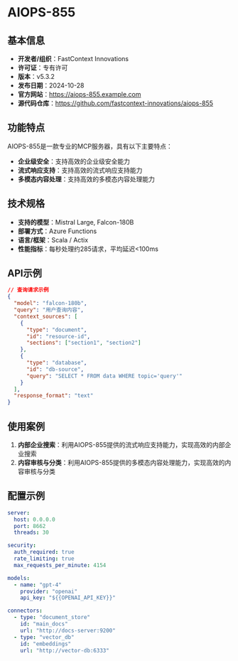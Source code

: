 # AIOPS-855

## 基本信息

- **开发者/组织**：FastContext Innovations
- **许可证**：专有许可
- **版本**：v5.3.2
- **发布日期**：2024-10-28
- **官方网站**：https://aiops-855.example.com
- **源代码仓库**：https://github.com/fastcontext-innovations/aiops-855

## 功能特点

AIOPS-855是一款专业的MCP服务器，具有以下主要特点：

- **企业级安全**：支持高效的企业级安全能力
- **流式响应支持**：支持高效的流式响应支持能力
- **多模态内容处理**：支持高效的多模态内容处理能力


## 技术规格

- **支持的模型**：Mistral Large, Falcon-180B
- **部署方式**：Azure Functions
- **语言/框架**：Scala / Actix
- **性能指标**：每秒处理约285请求，平均延迟<100ms

## API示例

```json
// 查询请求示例
{
  "model": "falcon-180b",
  "query": "用户查询内容",
  "context_sources": [
    {
      "type": "document",
      "id": "resource-id",
      "sections": ["section1", "section2"]
    },
    {
      "type": "database",
      "id": "db-source",
      "query": "SELECT * FROM data WHERE topic='query'"
    }
  ],
  "response_format": "text"
}
```

## 使用案例

1. **内部企业搜索**：利用AIOPS-855提供的流式响应支持能力，实现高效的内部企业搜索
2. **内容审核与分类**：利用AIOPS-855提供的多模态内容处理能力，实现高效的内容审核与分类


## 配置示例

```yaml
server:
  host: 0.0.0.0
  port: 8662
  threads: 30

security:
  auth_required: true
  rate_limiting: true
  max_requests_per_minute: 4154

models:
  - name: "gpt-4"
    provider: "openai"
    api_key: "${{OPENAI_API_KEY}}"

connectors:
  - type: "document_store"
    id: "main_docs"
    url: "http://docs-server:9200"
  - type: "vector_db"
    id: "embeddings"
    url: "http://vector-db:6333"
```